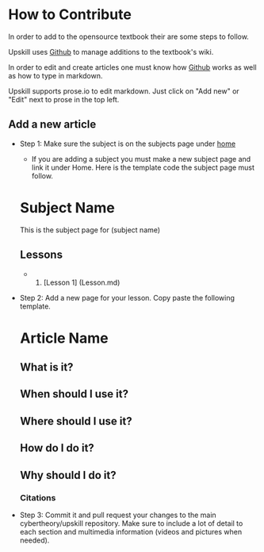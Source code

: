 # How to Contribute

In order to add to the opensource textbook their are some steps to follow.

Upskill uses [Github](github.com) to manage additions to the textbook's wiki.

In order to edit and create articles one must know how [Github](github.com) works as well as how to type in markdown.

Upskill supports prose.io to edit markdown. Just click on "Add new" or "Edit" next to prose in the top left.

## Add a new article

 - Step 1: Make sure the subject is on the subjects page under [home](upskill.therishabhsingh.com)
 	- If you are adding a subject you must make a new subject page and link it under Home. Here is 		 the template code the subject page must follow.
    
    	
	# Subject Name
    This is the subject page for (subject name)
        
    ## Lessons
         
    - 1. [Lesson 1] (Lesson.md)

- Step 2: Add a new page for your lesson. Copy paste the following template.


    # Article Name
    
    ## What is it?
    
    ## When should I use it?
    
    ## Where should I use it?
    
    ## How do I do it?
    
    ## Why should I do it?
    
	### Citations
    
    
    
- Step 3: Commit it and pull request your changes to the main cybertheory/upskill repository. Make sure to include a lot of detail to each section and multimedia information (videos and pictures when needed).
